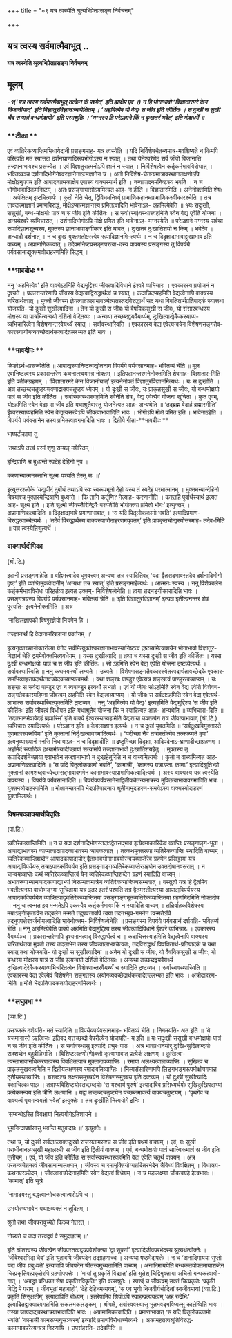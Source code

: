 +++
title = "०९ यत्र त्वस्येति श्रुत्यभिप्रेतप्रसङ्ग निर्वचनम्"

+++


## यत्र त्वस्य सर्वमात्मैवाभूत् ..

**यत्र त्वस्येति श्रुत्यभिप्रेतप्रसङ्ग निर्वचनम्**

## **मूलम्**

-***१(‘यत्र त्वस्य सर्वमात्मैवाभूत् तत्केन कं पश्येत्’ इति ह्याक्षेप एव ।) न हि भोगाभावो ‘विज्ञातारमरे केन विजानीयात्’ इति विज्ञातुरविज्ञानञ्चापेक्षितम् । ‘अहमित्येव यो वेद्यः स जीव इति कीर्तितः । स दुःखी स सुखी चैव स पात्रं बन्धमोक्षयोः’ इति परमश्रुतिः । ‘मग्नस्य हि परेऽज्ञाने किं न दुःखतरं भवेत्’ इति मोक्षधर्मे ॥***

### **टीका **

एवं व्यतिरेकव्याप्तिमभिधायेदानी प्रसङ्गमाह- यत्र त्वस्येति ॥ यदि निर्विशेषचैतन्यमात्र-मवशिष्यते न किमपि वस्त्विति मतं स्यात्तदा दर्शनघ्राणादिरूपभोगोऽस्य न स्यात् । तथा येनेश्वरेणेदं सर्वं जीवो विजानाति तज्ज्ञानाभावश्च प्रसज्येत । एवं विज्ञातुरात्मनोऽपि ज्ञानं न स्यात् । निर्विशेषत्वेन कर्तृकर्मभावविरोधात् । भवितव्यञ्च दर्शनादिभोगेनेश्वरज्ञानेनाऽत्मज्ञानेन च । अतो निर्विशेष-चैतन्यमात्रावस्थानलक्षणोऽपि मोक्षोऽनुपपन्न इति आपादनात्मकाक्षेप एवास्य वाक्यस्यार्थ इति । नन्वापादनमनिष्टस्य भवति । न च भोगोभावादिकमनिष्टम् । अतः प्रसङ्गाभासोऽयमित्यत आह- न हीति ॥ विज्ञातारमिति ॥ अनेनोक्तमिति शेषः । अपेक्षितम् इष्टमित्यर्थः । कुतो नेति चेत्, द्विविधमनिश्व्ं प्रामाणिकहानमप्रामाणिकस्वीकारश्चेति । तत्र तावदात्माज्ञानं प्रमाणविरुद्धं, मोक्षेऽप्यात्मज्ञानस्य प्रमितत्वादिति भावेनाऽह- अहमित्येवेति ॥ १यः सदुःखी, ससुखी, बन्ध-मोक्षयोः पात्रं च
स जीव इति कीर्तितः । स सर्वा(स्व)वस्थास्वहमिति स्वेन वेद्य एवेति योजना । अन्यथेश्वरे व्यभिचारात् । दर्शनादिभोगोऽपि मोक्षे प्रमित इति भावेनाऽह- मग्नस्येति ॥ परेऽज्ञाने मग्नस्य सर्वथा रूपादिज्ञानशून्यस्य, मुक्तस्य ज्ञानाभावाङ्गीकार इति यावत् । दुःखतरं दुःखातिशयो न किम् । भवेदेव । अन्धादौ दर्शनात् । न च दुःखं युक्तमतोऽस्त्येव रूपादिज्ञानमि-त्यर्थः । न च दिदृक्षाद्यभावाद्दुःखाभाव इति वाच्यम् । अप्रामाणिकत्वात् । तदेवमनिष्टप्रसङ्गपरत्वा-दस्य वाक्यस्य प्रसङ्गस्य तु विपर्यये पर्यवसानाद्युक्तमत्रोदाहरणमिति सिद्धम् ॥

### **भावबोधः **

ननु ‘अहमित्येव’ इति वाक्येऽहमिति वेद्यमुद्दिश्य जीवत्वादिविधाने ईश्वरे व्यभिचारः । एवकारस्य प्रयोजनं न दृश्यते । प्रकारान्तरेणापि जीवस्य वेद्यत्वाद्विरुद्धार्थत्वं च स्यात् । कदाचिदप्यहमिति वेद्यत्वेनापि वाक्यस्य चरितार्थत्वात् । मुक्तौ जीवस्य ज्ञेयत्वात्फलाभावञ्चेत्यतस्तदविरुद्धार्थं सद् यथा विवक्षितार्थप्रतिपादकं स्यात्तथा योजयति- यो दुःखी सुखीत्यादिना ॥ तेन यो दुःखी स जीवः यो वैषयिकसुखी स जीवः, यो संसारबन्धस्य मोक्षस्य वा पात्रमित्यन्वयो दर्शितो वेदितव्यः । अन्यथा तच्छब्दद्वयवैयर्थ्यम्, दुःखित्वाद्येकैकस्याप्य-व्यभिचारित्वेन विशेषणान्तरवैयर्थ्यं स्यात् । सर्वावस्थास्विति ॥ एवकारस्य वेद्य एवेत्यन्वयेन विशेषणसङ्गतैव-कारस्यायोगव्यवच्छेदार्थकत्वादेतल्लभ्यत इति भावः ।

### **भावदीपः **

लिङोऽर्थः-प्रसज्येतेति ॥ आपाद्यस्यानिष्टत्वद्योतनाय विपर्यये पर्यवसानमाह- भवितव्यं चेति ॥ मूल एवानिष्टत्वस्य प्रकारान्तरेण कथनात्स्वयमत्र नोक्तम् । इतिपदानन्तरमनेनोक्तमिति शेषमाह- विज्ञातार-मिति इति प्रतीकग्रहणम् । ‘विज्ञातारमरे केन विजानीयात्’ इत्यनेनोक्तं विज्ञातुरविज्ञानमित्यर्थः । यः स दुःखीति ॥ अत्र तच्छब्दचतुष्टयश्रवणाद्वाक्यचतुष्टयं ध्येयम् । यो दुःखी स जीवः, यः प्राकृतसुखी स जीवः, यो बन्धमोक्षयोः पात्रं स जीव इति कीर्तितः ।
सर्वास्ववस्थास्वहमिति स्वेनेति शेषः, वेद्य एवेत्येवं योजना सूचिता । कुत एवम्, योऽहमिति स्वेन वेद्यः स जीव इति यथाश्रुतैवास्तु योजनेत्यत आह- अन्यथेति ॥ ‘तद्ब्रह्म वेदाहं ब्रह्मास्मीति’ ईश्वरस्याप्यहमिति स्वेन वेद्यत्वसत्त्वेऽपि जीवत्वाभावादिति भावः । भोगोऽपि मोक्षे प्रमित इति ॥ भावेनाऽहेति ॥ विपर्यये पर्यवसानेन तस्य प्रमितत्वावगमादिति भावः । द्वितीये गीता-**भावदीपः **

भाष्यटीकायां तु

‘तथाऽपि तत्त्वं परमं शृणु सम्यङ् मयेरितम् ।

इन्द्रियाणि च बुध्यन्ते स्वदेहं देहिनो नृप ।

करणान्यात्मनस्तानि सूक्ष्मः पश्यति तैस्तु सः ॥’

इत्युत्तरश्लोके ‘यद्यपीदं दुर्बोधं तथाऽपि स्वः स्वरूपभूतो देहो यस्य तं स्वदेहं परमात्मानम् । मुक्तमन्यान्देहिनो विषयांश्च मुक्तस्येन्द्रियाणि बुध्यन्ते । किं तानि कर्तॄणि? नेत्याह- करणानीति । कस्तर्हि पूर्वार्धस्यार्थ इत्यत आह- सूक्ष्म इति । इति सूक्ष्मो जीवस्तैरिन्द्रियैः पश्यतीति भोगोक्त्या प्रमितो भोगः’ इत्युक्तम् । अप्रामाणिकत्वादिति ॥ दिदृक्षाद्यभावे प्रमाणाभावात् । ‘स यदि पितृलोककामो भवति’ इत्यादिप्रमाण-विरुद्धत्वाच्चेत्यर्थः । ‘तदेवं विरुद्धार्थस्य वाक्यस्यात्रोदाहरणमयुक्तम्’ इति प्राक्कृतचोद्यस्योत्तरमाह- तदेव-मिति ॥ यत्र त्वस्येतिश्रुत्यर्थे ।

### **वाक्यार्थदीपिका**

(श्री.टि.)

इदानी प्रसङ्गमाहेति ॥ वह्निमत्त्वादेव धूमवत्त्वम् अन्यथा तन्न स्यादितिवद् ‘यदा द्वैतसद्भावस्तदैव दर्शनादिभोगो दृष्ट’ इति व्याप्तिमुक्त्वेदानीम् ‘अन्यथा तन्न स्यात्’ इति प्रसङ्गमाहेत्यर्थः । आत्मनः स्वस्य । ननु विशेषबलेन कर्तृकर्मभावविरोधः परिहर्तव्य इत्यत उक्तम्- निर्विशेषत्वेनेति ॥ त्वया तदनङ्गीकारादिति भावः । प्रसङ्गत्रयस्य विपर्यये पर्यवसानमाह- भवितव्यं चेति ॥ ‘इति विज्ञातुरविज्ञानम्’ इत्यत्र इतीत्यनन्तरं शेषं पूरयति- इत्यनेनोक्तमिति ॥ अत्र

‘नाखिलज्ञापको विष्णुरज्ञेयो नियमेन हि ।

तज्ज्ञानार्थं हि वेदानामखिलानां प्रवर्तनम् ॥’

इत्यनुव्याख्यानोक्तरीत्या येनेदं सर्वमित्युक्तेश्वरज्ञानाभावस्यानिष्टत्वं द्रष्टव्यमित्याशयेन भोगाभावो विज्ञातुर-विज्ञानं चेति द्वयमेवोक्तमित्यवधेयम् । यस्स दुःखीत्यादि ॥ तथा च यस्स दुःखी स जीव इति कीर्तितः । यस्स दुःखी बन्धमोक्षयोः पात्रं च स जीव इति कीर्तितः । सो ऽहमिति स्वेन वेद्य एवेति योजना द्रष्टव्येत्यर्थः । सर्वावस्थास्विति ॥ ननु कथमयमर्थो लभ्यते । उच्यते । विशेषणसङ्गतैवकारस्येतरपदार्थतावच्छेदके एवकार-समभिव्याहृतपदार्थतावच्छेदकव्याप्यत्वमर्थः । यथा शङ्खः पाण्डुर एवेत्यत्र शङ्खत्वं पाण्डुरत्वव्याप्यम् । यः शङ्खः स सर्वदा पाण्डुर एव न त्वपाण्डुर इत्यर्थो लभ्यते । एवं यो जीवः सोऽहमिति स्वेन वेद्य एवेति विशेषण-सङ्गतैवकारमहिम्ना जीवत्वम् अहमिति स्वेन वेद्यत्वव्याप्यम् । यो जीवः स सर्वदाऽहमिति स्वेन वेद्य एवेत्यर्थ-लाभात्स सर्वावस्थास्वित्युक्तमिति द्रष्टव्यम् । ननु ‘अहमित्येव यो वेद्यः’ इत्यहमिति वेद्यमुद्दिश्य ‘स जीव इति कीर्तितः’ इति जीवत्वं विधीयत इति यथाश्रुतैव योजना किं न स्यादित्यत आह- अन्यथेति ॥ व्यभिचारा-दिति ॥ ‘तदात्मानमेवावेदहं ब्रह्मास्मि’ इति वाक्ये ईश्वरस्याप्यहमिति वेद्यताया उक्तत्वेन तत्र जीवत्वाभावाद् (श्री.टि.) व्यभिचारः स्यादित्यर्थः । परेऽज्ञान इति ॥ केवलाज्ञान इत्यर्थः । न च दुःखं युक्तमिति ॥ ‘सर्वदुःखविमुक्तास्ते गुणमात्रस्वरूपिणः’ इति मुक्तानां निर्दुःखत्वावगमादित्यर्थः । ‘यदीच्छा नैव तत्रास्तीत्येव तत्कल्प्यते मृषा’ इत्यनुव्याख्यानं मनसि निधायाऽह- न च दिदृक्षादीति ॥ द्रष्टुमिच्छा दिदृक्षा, आदिपदेनाऽ-घ्राणादीच्छाग्रहणम् । अहमिदं रूपादिकं द्रक्ष्यामीत्यादीच्छायां सत्यामपि तज्ज्ञानाभावो दुःखातिशयहेतुः । मुक्तस्य तु रूपादिदर्शनेच्छाया एवाभावेन तज्ज्ञानाभावो न दुःखहेतुरिति न च वाच्यमित्यर्थः । कुतो न वाच्यमित्यत आह- अप्रामाणिकत्वादिति ॥ ‘स यदि पितृलोककामो भवति’, ‘कामान्नी’, ‘कामस्य यत्राऽप्ताः कामाः’ इत्यादिश्रुतिभ्यो मुक्तानां कामशब्दवाच्येच्छासद्भावावगमेन कामाभावस्याप्रामाणिकत्वादित्यर्थः । अस्य वाक्यस्य यत्र त्वस्येति वाक्यस्य । विपर्यये पर्यवसानादिति ॥ विपर्ययपर्यवसानेनाद्वितीयचैतन्यमात्रस्य मुक्तित्वाभावावगमादिति भावः । युक्तमत्रोदाहरणमिति ॥ मोक्षानन्तरमपि भेदप्रतिपादनाय श्रुतीनामुदाहरण-समयेऽस्य वाक्यस्योदाहरणं युक्तमित्यर्थः ॥

### **विषमपदवाक्यार्थविवृतिः**

(पां.टि.)

व्यतिरेकव्याप्तिमिति ॥ न च यदा दर्शनादिभोगस्तदाऽद्वैतसद्भाव इत्येवमाकारिकैव व्याप्तिः प्रसङ्गाङ्ग-भूता । आपाद्याभावस्य व्याप्यत्वादापादकाभावस्य व्यापकत्वात् । तत्कथमुक्तरूपा व्यतिरेकव्याप्तिः स्यादिति वाच्यम् । व्यतिरेकव्याप्तिशब्देन आपादकापाद्ययोर् द्वैताभावभोगाभावयोरन्वयव्याप्तेरेव ग्रहणेन प्रसिद्धाया यत्र आपाद्यविपर्ययस् तत्राऽपादकविपर्यय इति प्रसङ्गाङ्गव्यतिरेकव्याप्तेरग्रहणेन उक्तदोषानवसरात् । न चान्वयव्याप्तेः कथं व्यतिरेकव्याप्तित्वं येन व्यतिरेकव्याप्तिशब्देन ग्रहणं स्यादिति वाच्यम् । अभावरूपाभ्यामापादकापाद्याभ्यां निरूप्यत्वमात्रेण व्यतिरेकव्याप्तित्वसम्भवात् । वस्तुतो यत्र हि द्वैतमिव भवतीत्यनया वाचोभङ्ग्या सूचिताया यत्र इतर इतरं पश्यति तत्र द्वैतमस्तीत्यस्या आपाद्यविपर्ययस्य आपादकविपर्ययेण व्याप्तित्वाद्व्यतिरेकव्याप्तितया प्रसङ्गाङ्गभूतव्यतिरेकव्याप्तितया ग्रहणमिदमिति नोक्तदोषः । ननु च त्वन्मत इव मन्मतेऽपि एकस्यैव कर्तृकर्मभावः किं न स्यादिति वाच्यम् । तन्निर्वाहकविशेषस्य मयाऽङ्गीकृतत्वेन तद्बलेन मन्मते तदुपपत्तावपि त्वया तदनभ्युप-गमनेन त्वन्मतेऽपि तदनुपपत्तेरवर्जनीयत्वादिति भावेनोक्तम्- निर्विशेषत्वेनेति ॥ प्रसङ्गस्य विपर्यये पर्यवसानं दर्शयति- भवितव्यं चेति ॥ ननु अहमित्येवेति वाक्ये अहमिति वेद्यमुद्दिश्य तस्य जीवत्वादिविधाने ईश्वरे व्यभिचारः । एवकारस्य वैयर्थ्यञ्च । प्रकारान्तरेणापि दृश्यमानत्वाद् विरुद्धार्थत्वं च । कदाचित्तस्याहमिति वेद्यत्वेनापि वाक्यस्य चरितार्थतया मुक्तौ तस्य तदलाभेन तस्य जीवत्वालाभश्चेत्यतः, तदविरुद्धार्थं विवक्षितार्थ-प्रतिपादकं च यथा स्यात् तथा योजयति- यो दुःखी स सुखीत्यादिना ॥ अनेन यो दुःखी स जीवः, यो वैषयिकसुखी स जीवः, यो बन्धस्य मोक्षस्य पात्रं स जीव इत्यन्वयो दर्शितो वेदितव्यः । अन्यथा तच्छब्दद्वयवैयर्थ्यं दुःखित्वादेरेकैकस्याव्यभिचरितत्वेन विशेषणान्तरवैयर्थ्यं च स्यादिति द्रष्टव्यम् । सर्वास्ववस्थास्विति ॥ एवकारस्य वेद्य एवेत्येवं विशेषणेन सङ्गतस्य अयोगव्यवच्छेदार्थकत्वादेतल्लभ्यत इति भावः । अत्रोदाहरण-मिति ॥ मोक्षे भेदप्रतिपादकतयोदाहरणमित्यर्थः ।

### **लघुप्रभा **

(व्या.टि.)

प्रसञ्जकं दर्शयति- मतं स्यादिति ॥ विपर्ययपर्यवसानमाह- भवितव्यं चेति ॥ निगमयति- अत इति ॥ ‘ये यजमानास्ते ऋत्विजः’ इतिवद् यत्तच्छब्दौ वैपरीत्येन योजयति- य इति ॥ यः सदुःखी ससुखी बन्धमोक्षयोः पात्रं च स जीव इति कीर्तितः । स सर्वावस्थासु इत्यादिः प्रचुरः पाठः । अत्र भावप्रधानयोर् दुःखि-सुखिशब्दयोः सहशब्देन बहुव्रीहिर्भाति । विशिष्टलक्षणो(णे)क्तौ कृत्याभावात् प्रत्येकं लक्षणम् । दुःखित्वा-त्यन्ताभावानधिकरणत्वस्य विवक्षितत्वान्न मुक्तादावव्याप्तिः । रमाया अलक्ष्यत्वान्नाव्याप्तिः । सुखित्वं च प्राकृतसुखवत्वमिति न द्वितीयलक्षणस्य रमादावतिव्याप्तिः । नित्यसंसारिणामपि लिङ्गभङ्गरूपमोक्षोपगमान्न तृतीयस्याव्याप्तिः । चशब्दश्च लक्षणसमुच्चयेन विशेषणसमुच्चय इति द्रष्टव्यम् । यो दुःखी सुखीत्यादिः क्काचित्कः पाठः । तत्राप्यविशिष्टयोस्तच्छब्दयोः ‘स यश्चायं पुरुषे’ इत्यादाविव प्रसिध्यर्थयोः सुखिदुःखिपदाभ्यां प्रत्येकमन्वय इति त्रीणि लक्षणानि । यद्वा तच्छब्दचतुष्टयेन यच्छब्दमावर्त्य वाक्यचतुष्टयम् । ‘पृथगेव च वाक्यत्वं पृथगन्वयतो भवेत्’ इत्युक्तेः । तत्र दुःखीति नित्ययोगे इनिः ।

‘सम्बन्धेऽस्ति विवक्षायां नित्ययोगेऽतिशायने ।

भूमनिन्दाप्रशंसासु भवन्ति मतुबादयः ॥’ इत्युक्तेः ।

तथा च, यो दुःखी सर्वदाऽत्यक्तदुःखो राजसतामसश्च स जीव इति प्रथमं वाक्यम् । एवं, यः सुखी पराधीनानल्पसुखी महालक्ष्मीः स जीव इति द्वितीयं वाक्यम् । एवं, बन्धमोक्षयोः पात्रं सात्त्विकमात्रं स जीव इति तृतीयम् । एवं, यो जीव इति कीर्तितः स सर्वास्ववस्थास्वहमिति वेद्य एवेति चतुर्थं वाक्यम् । अत्र परतन्त्रचेतनत्वं जीवसामान्यलक्षणम् । जीवस्य च रमामुक्तियोग्यतदितरभेदेन त्रैविध्यं विवक्षितम् । विधात्रय-कथनपरञ्चेदम् । जीवत्वावच्छेदेनाहमिति स्वेन वेद्यत्वं विधेयम् । न च महालक्ष्म्या जीवत्वग्रहे हेत्वभावः । ‘कामात्’ इति सूत्रे

‘नामादयस्तु बद्धत्वान्मोचकत्वात्परोऽपि च ।

उभयोरप्यभावेन यथाऽव्यक्तं न तूदितम् ।

श्रुतौ तथा जीवपरावुच्येते किञ्च नेतरत् ।

नोच्यते च तदा तत्त्वद्वयं वै समुदाहृतम् ॥’

इति श्रीतत्त्वस्य जीवत्वेन जीवपरतत्वद्वयप्रवेशोक्त्या ‘द्वा सुपर्णा’ इत्यादिजीवपरभेदस्य श्रुत्यर्थत्वोक्तेः । ‘जीवेश्वरभिदा चैव’ इति श्रुतावपि जीवपदेन तद्ग्रहणाच्च । अन्यथा षष्ठभेदापत्तेः । न च ‘अनादिमायया सुप्तो यदा जीवः प्रबुध्यते’ इत्यत्रापि जीवपदेन श्रीतत्त्वमुच्यतामिति वाच्यम् । अनादिमाययेति बन्धकतयोक्तमायाशब्देन चित्प्रकृतिवत्प्रकृतेरपि ग्रहणोपपत्तेः । ‘मायां तु प्रकृतिं विद्यात्’ इति श्रुतेश् चिद्विमुक्ताया अचितो बन्धकत्वायो-गात् । ‘अबद्धा बन्धिका सैषा प्रकृतिरविकृतिः’ इति वत्सश्रुतेः । स्पश्व्ं च जीवत्वम् उक्तं चित्प्रकृतेः ‘प्रकृतिं विद्धि मे पराम् । जीवभूतां महाबाहो’, ‘देहे देहिनमव्ययम्‘, ‘स एव भूयो निजवीर्यचोदितां स्वजीवमायां (व्या.टि.) प्रकृतिं सिसृक्षतीम्’ इत्यादाविति बोध्यम् । इतरेषामिव श्रियोऽपि स्वाहम्प्रत्ययत्वम् ‘अहं रुद्रेभिः’ इत्यादितद्वाक्यादवगतमिति सकलमकलङ्कम् । श्रीपक्षे, सर्वास्ववस्थासु भूतभवद्भविष्यत्सु कालेष्विति भावः । तस्या जाग्रदाद्यवस्थात्रयाभावादिति भावः । अप्रामाणिकत्वादिति ॥ प्रमाणाभावात् ‘स यदि पितृलोककामो भवति’ ‘कामान्नी कामरूप्यनुसञ्चरन्’ इत्यादि प्रमाणविरोधाच्चेत्यर्थः । अकामहतत्वश्रुतिर्विरुद्ध-कामाभावपरेत्यन्यत्र निरणायि । उपसंहरति- तदेवमिति ॥

